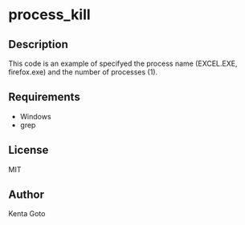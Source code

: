 # process_kill 

## Description  
This code is an example of specifyed the process name (EXCEL.EXE, firefox.exe) and the number of processes (1).  

## Requirements  
- Windows  
- grep  

## License
MIT

## Author  
Kenta Goto

